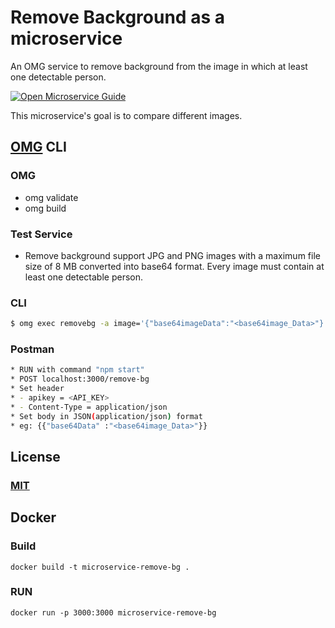 # Remove Background as a microservice
An OMG service to remove background from the image in which at least one detectable person.

[![Open Microservice Guide](https://img.shields.io/badge/OMG-enabled-brightgreen.svg?style=for-the-badge)](https://microservice.guide)

This microservice's goal is to compare different images.

## [OMG](hhttps://microservice.guide) CLI

### OMG

* omg validate
* omg build

### Test Service

* Remove background support JPG and PNG images with a maximum file size of 8 MB converted into base64 format. Every image must contain at least one detectable person.

### CLI
```sh
$ omg exec removebg -a image='{"base64imageData":"<base64image_Data>"} -e API_KEY=<API_KEY>
```

### Postman
```sh
* RUN with command "npm start"
* POST localhost:3000/remove-bg
* Set header
* - apikey = <API_KEY>
* - Content-Type = application/json
* Set body in JSON(application/json) format
* eg: {{"base64Data" :"<base64image_Data>"}}

```

## License
### [MIT](https://choosealicense.com/licenses/mit/)

## Docker
### Build
```
docker build -t microservice-remove-bg .
```
### RUN
```
docker run -p 3000:3000 microservice-remove-bg
```